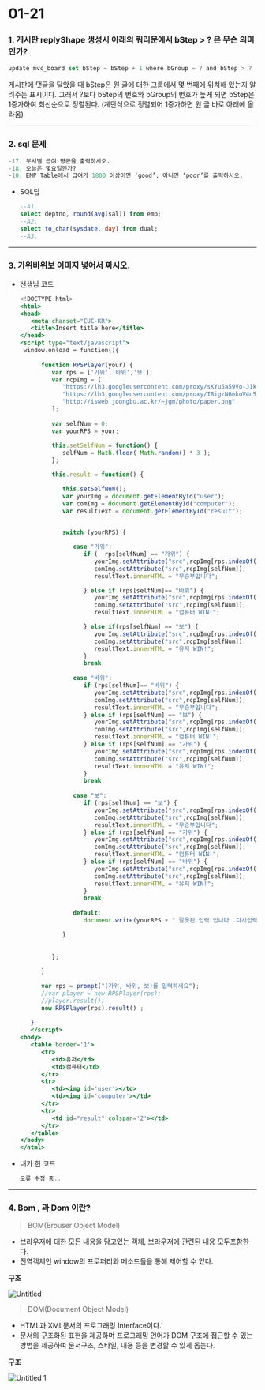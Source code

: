 # 01-21

### 1. 게시판 replyShape 생성시 아래의 쿼리문에서 bStep > ? 은 무슨 의미 인가?

```jsx
update mvc_board set bStep = bStep + 1 where bGroup = ? and bStep > ?
```

게시판에 댓글을 달았을 때 bStep은 원 글에 대한 그룹에서 몇 번째에 위치해 있는지 알려주는 표시이다. 그래서 ?보다 bStep의 번호와 bGroup의 번호가 높게 되면 bStep은 1증가하여 최신순으로 정렬된다. (계단식으로 정렬되어 1증가하면 원 글 바로 아래에 올라옴)

---

### 2. sql 문제

```sql
-17. 부서별 급여 평균을 출력하시오.
-18. 오늘은 몇요일인가? 
-10. EMP Table에서 급여가 1800 이상이면 ‘good’, 아니면 ‘poor’를 출력하시오.
```

- SQL답

    ```sql
    --A1.
    select deptno, round(avg(sal)) from emp;
    --A2.
    select to_char(sysdate, day) from dual;
    --A3.
    ```

---

### 3. 가위바위보 이미지 넣어서 짜시오.

- 선생님 코드

    ```jsx
    <!DOCTYPE html>
    <html>
    <head>
       <meta charset="EUC-KR">
       <title>Insert title here</title>
    </head>
    <script type="text/javascript">
     window.onload = function(){
       
          function RPSPlayer(your) {
             var rps = ['가위','바위','보'];
             var rcpImg = [
                "https://lh3.googleusercontent.com/proxy/sKYu5a59Vo-J1kf95vaT6qNeNlJ3-P8UmPpOXYIb-qNtOboDS0kC8-uyj9_6fZaVzgABV6VqLBPXujScvQyolLNTJWyr6A",
                "https://lh3.googleusercontent.com/proxy/I8igzN6mkoV4n55CnIZGxd1s2F1tCeP21iv95qOisNQyO2RdhagyV9uncNbvSWiHftI-JkuDTXK93_e1gtKSrWoQaVvP8g",
                "http://isweb.joongbu.ac.kr/~jgm/photo/paper.png"
             ];
             
             var selfNum = 0;
             var yourRPS = your;
             
             this.setSelfNum = function() {
                selfNum = Math.floor( Math.random() * 3 );
             };

             this.result = function() {

                this.setSelfNum();
                var yourImg = document.getElementById("user");
                var comImg = document.getElementById("computer");
                var resultText = document.getElementById("result");
       

                switch (yourRPS) {

                   case "가위":
                      if (  rps[selfNum] == "가위") {
                         yourImg.setAttribute("src",rcpImg[rps.indexOf(yourRPS)]);
                         comImg.setAttribute("src",rcpImg[selfNum]);
                         resultText.innerHTML = "무승부입니다";

                      } else if (rps[selfNum]== "바위") {
                         yourImg.setAttribute("src",rcpImg[rps.indexOf(yourRPS)]);
                         comImg.setAttribute("src",rcpImg[selfNum]);
                         resultText.innerHTML = "컴퓨터 WIN!";

                      } else if(rps[selfNum] == "보") {
                         yourImg.setAttribute("src",rcpImg[rps.indexOf(yourRPS)]);
                         comImg.setAttribute("src",rcpImg[selfNum]);
                         resultText.innerHTML = "유저 WIN!";
                      } 
                      break;
       
                   case "바위":
                      if (rps[selfNum]== "바위") {
                         yourImg.setAttribute("src",rcpImg[rps.indexOf(yourRPS)]);
                         comImg.setAttribute("src",rcpImg[selfNum]);
                         resultText.innerHTML = "무승부입니다";
                      } else if (rps[selfNum] == "보") {
                         yourImg.setAttribute("src",rcpImg[rps.indexOf(yourRPS)]);
                         comImg.setAttribute("src",rcpImg[selfNum]);
                         resultText.innerHTML = "컴퓨터 WIN!";
                      } else if (rps[selfNum] == "가위") {
                         yourImg.setAttribute("src",rcpImg[rps.indexOf(yourRPS)]);
                         comImg.setAttribute("src",rcpImg[selfNum]);
                         resultText.innerHTML = "유저 WIN!";
                      } 
                      break;
       
                   case "보":
                      if (rps[selfNum] == "보") {
                         yourImg.setAttribute("src",rcpImg[rps.indexOf(yourRPS)]);
                         comImg.setAttribute("src",rcpImg[selfNum]);
                         resultText.innerHTML = "무승부입니다";
                      } else if (rps[selfNum] == "가위") {
                         yourImg.setAttribute("src",rcpImg[rps.indexOf(yourRPS)]);
                         comImg.setAttribute("src",rcpImg[selfNum]);
                         resultText.innerHTML = "컴퓨터 WIN!";
                      } else if (rps[selfNum] == "바위") {
                         yourImg.setAttribute("src",rcpImg[rps.indexOf(yourRPS)]);
                         comImg.setAttribute("src",rcpImg[selfNum]);
                         resultText.innerHTML = "유저 WIN!";
                      }
                      break;
       
                   default:
                      document.write(yourRPS + " 잘못된 입력 입니다 .다시입력하세요");

                }   
             
                
             };         
             
          }
          
          var rps = prompt("(가위, 바위, 보)를 입력하세요");
          //var player = new RPSPlayer(rps);
          //player.result();
          new RPSPlayer(rps).result() ; 
          
       } 
       </script>
    <body>
       <table border='1'>
          <tr>
             <td>유저</td>
             <td>컴퓨터</td>
          </tr>
          <tr>
             <td><img id='user'></td>
             <td><img id='computer'></td>
          </tr>
          <tr>
             <td id="result" colspan='2'></td>
          </tr>
       </table>
    </body>
    </html>
    ```

- 내가 한 코드

    ```jsx
    오류 수정 중..
    ```

---

### 4. Bom , 과 Dom 이란?

> BOM(Brouser Object Model)

- 브라우저에 대한 모든 내용을 담고있는 객체, 브라우저에 관련된 내용 모두포함한다.
- 전역객체인 window의 프로퍼티와 메소드들을 통해 제어할 수 있다.

**구조**

![Untitled](https://user-images.githubusercontent.com/75012998/105476484-07e9e500-5ce4-11eb-924d-da9185418f6e.png)

> DOM(Document Object Model)

- HTML과 XML문서의 프로그래밍 Interface이다.'
- 문서의 구조화된 표현을 제공하며 프로그래밍 언어가 DOM 구조에 접근할 수 있는 방법을 제공하여 문서구조, 스타일, 내용 등을 변경할 수 있게 돕는다.

**구조**

![Untitled 1](https://user-images.githubusercontent.com/75012998/105476488-091b1200-5ce4-11eb-9945-eeb2e3723fc8.png)

